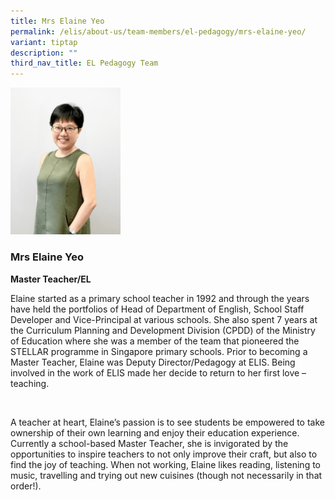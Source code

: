 ```yaml
---
title: Mrs Elaine Yeo
permalink: /elis/about-us/team-members/el-pedagogy/mrs-elaine-yeo/
variant: tiptap
description: ""
third_nav_title: EL Pedagogy Team
---
```

<p></p>
<div class="isomer-image-wrapper">
<img style="width: 35%;" height="auto" width="100%" alt="" src="/images/5__smaller_file_size_.png">
</div>
<h3><strong>Mrs Elaine Yeo</strong></h3>
<p><strong>Master Teacher/EL</strong>
</p>
<p></p>
<p>Elaine started as a primary school teacher in 1992 and through the years
have held the portfolios of Head of Department of English, School Staff
Developer and Vice-Principal at various schools. She also spent 7 years
at the Curriculum Planning and Development Division (CPDD) of the Ministry
of Education where she was a member of the team that pioneered the STELLAR
programme in Singapore primary schools. Prior to becoming a Master Teacher,
Elaine was Deputy Director/Pedagogy at ELIS. Being involved in the work
of ELIS made her decide to return to her first love – teaching.</p>
<p>&nbsp;</p>
<p>A teacher at heart, Elaine’s passion is to see students be empowered to
take ownership of their own learning and enjoy their education experience.
Currently a school-based Master Teacher, she is invigorated by the opportunities
to inspire teachers to not only improve their craft, but also to find the
joy of teaching. When not working, Elaine likes reading, listening to music,
travelling and trying out new cuisines (though not necessarily in that
order!).</p>